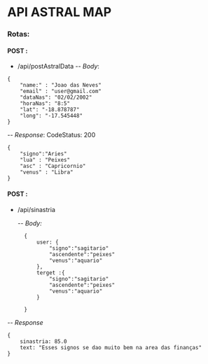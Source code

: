#                   API ASTRAL MAP

### Rotas:

#### POST :
 - /api/postAstralData
 -- *Body*:
```json=
{
    "name:" : "Joao das Neves"
    "email" : "user@gmail.com"
    "dataNas": "02/02/2002"
    "horaNas": "8:5"
    "lat": "-18.878787"
    "long": "-17.545448"
}

```
 -- *Response*:
    CodeStatus: 200

 ```
 {
     "signo":"Aries"
     "lua" : "Peixes"
     "asc" : "Capricornio"
     "venus" : "Libra"
 }
 ```


#### POST :

- /api/sinastria
    
  -- *Body:*

  ```
    {
        user: {
            "signo":"sagitario"
            "ascendente":"peixes"
            "venus":"aquario"
        },
        terget :{
            "signo":"sagitario"
            "ascendente":"peixes"
            "venus":"aquario"
        }

    }

  ```

-- *Response*

```
{
    sinastria: 85.0
    text: "Esses signos se dao muito bem na area das finanças"
}
```